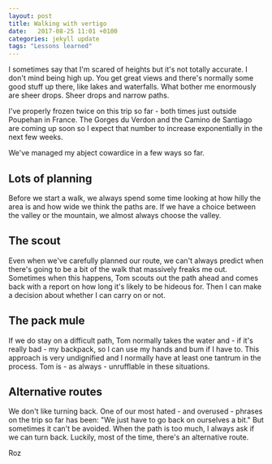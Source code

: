 ```yaml
---
layout: post
title: Walking with vertigo
date:   2017-08-25 11:01 +0100
categories: jekyll update
tags: "Lessons learned"
---
```


I sometimes say that I'm scared of heights but it's not totally accurate. I don't mind being high up. You get great views and there's normally some good stuff up there, like lakes and waterfalls. What bother me enormously are sheer drops. Sheer drops and narrow paths. 

I've properly frozen twice on this trip so far - both times just outside Poupehan in France. The Gorges du Verdon and the Camino de Santiago are coming up soon so I expect that number to increase exponentially in the next few weeks. 

We've managed my abject cowardice in a few ways so far.

## Lots of planning

Before we start a walk,  we always spend some time looking at how hilly the area is and how wide we think the paths are. If we have a choice between the valley or the mountain, we almost always choose the valley. 

## The scout

Even when we've carefully planned our route, we can't always predict when there's going to be a bit of the walk that massively freaks me out. Sometimes when this happens, Tom scouts out the path ahead and comes back with a report on how long it's likely to be hideous for. Then I can make a decision about whether I can carry on or not. 

## The pack mule

If we do stay on a difficult path, Tom normally takes the water and - if it's really bad - my backpack, so I can use my hands and bum if I have to. This approach is very undignified and I normally have at least one tantrum in the process. Tom is - as always - unrufflable in these situations. 

## Alternative routes

We don't like turning back. One of our most hated - and overused - phrases on the trip so far has been: "We just have to go back on ourselves a bit." But sometimes it can't be avoided. When the path is too much, I always ask if we can turn back. Luckily, most of the time, there's an alternative route. 

Roz
